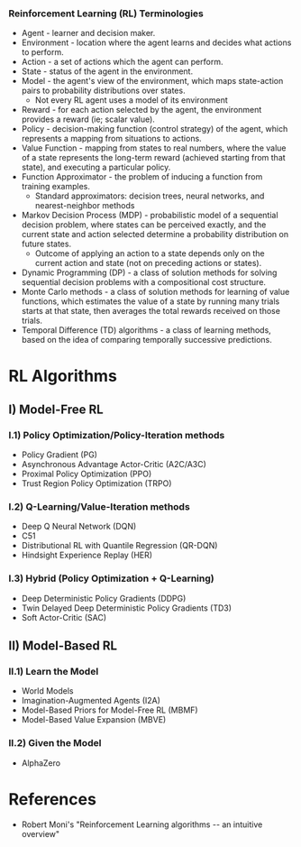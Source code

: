 ### Reinforcement Learning (RL) Terminologies
- Agent - learner and decision maker.
- Environment - location where the agent learns and decides what actions to perform.
- Action - a set of actions which the agent can perform.
- State - status of the agent in the environment.
- Model - the agent's view of the environment, which maps state-action pairs to probability distributions over states.
    - Not every RL agent uses a model of its environment
- Reward - for each action selected by the agent, the environment provides a reward (ie; scalar value).
- Policy - decision-making function (control strategy) of the agent, which represents a mapping from situations to actions.
- Value Function - mapping from states to real numbers, where the value of a state represents the long-term reward (achieved starting from that state), and executing a particular policy.
- Function Approximator - the problem of inducing a function from training examples.
    - Standard approximators: decision trees, neural networks, and nearest-neighbor methods
- Markov Decision Process (MDP) - probabilistic model of a sequential decision problem, where states can be perceived exactly, and the current state and action selected determine a probability distribution on future states.
    - Outcome of applying an action to a state depends only on the current action and state (not on preceding actions or states).
- Dynamic Programming (DP) - a class of solution methods for solving sequential decision problems with a compositional cost structure.
- Monte Carlo methods - a class of solution methods for learning of value functions, which estimates the value of a state by running many trials starts at that state, then averages the total rewards received on those trials.
- Temporal Difference (TD) algorithms - a class of learning methods, based on the idea of comparing temporally successive predictions.

# RL Algorithms
## I) Model-Free RL
### I.1) Policy Optimization/Policy-Iteration methods
- Policy Gradient (PG)
- Asynchronous Advantage Actor-Critic (A2C/A3C)
- Proximal Policy Optimization (PPO)
- Trust Region Policy Optimization (TRPO)
### I.2) Q-Learning/Value-Iteration methods
- Deep Q Neural Network (DQN)
- C51
- Distributional RL with Quantile Regression (QR-DQN)
- Hindsight Experience Replay (HER)
### I.3) Hybrid (Policy Optimization + Q-Learning)
- Deep Deterministic Policy Gradients (DDPG)
- Twin Delayed Deep Deterministic Policy Gradients (TD3)
- Soft Actor-Critic (SAC)
## II) Model-Based RL
### II.1) Learn the Model
- World Models
- Imagination-Augmented Agents (I2A)
- Model-Based Priors for Model-Free RL (MBMF)
- Model-Based Value Expansion (MBVE)
### II.2) Given the Model
- AlphaZero
    
# References
- Robert Moni's "Reinforcement Learning algorithms -- an intuitive overview"
